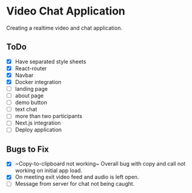 # Video Chat Application

Creating a realtime video and chat application.

## ToDo

-   [x] Have separated style sheets
-   [x] React-router
-   [x] Navbar
-   [x] Docker integration
-   [ ] landing page
-   [ ] about page
-   [ ] demo button
-   [ ] text chat
-   [ ] more than two participants
-   [ ] Next.js integration
-   [ ] Deploy application

## Bugs to Fix

-   [x] ~Copy-to-clipboard not working~ Overall bug with copy and call not working on initial app load.
-   [x] On meeting exit video feed and audio is left open.
-   [ ] Message from server for chat not being caught.